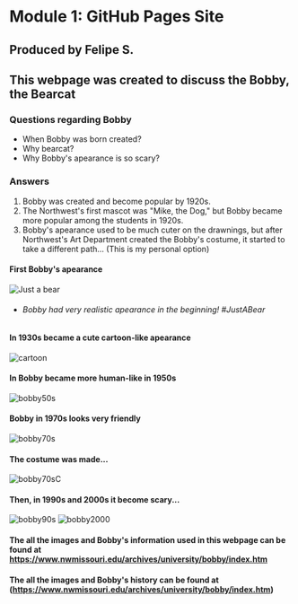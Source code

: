 # Module 1: GitHub Pages Site
## Produced by Felipe S.

## This webpage was created to discuss the Bobby, the Bearcat
### Questions regarding Bobby
- When Bobby was born created?
- Why bearcat?
- Why Bobby's apearance is so scary?

### Answers
1. Bobby was created and become popular by 1920s.
2. The Northwest's first mascot was "Mike, the Dog," but Bobby became more popular among the students in 1920s.
3. Bobby's apearance used to be much cuter on the drawnings, but after Northwest's Art Department created the Bobby's costume, it started to take a different path... (This is my personal option)
#### First Bobby's apearance
![Just a bear](https://www.nwmissouri.edu/archives/university/bobby/Bobby1926.jpg)
  - ###### Bobby had very realistic apearance in the beginning! #JustABear

#### In 1930s became a cute cartoon-like apearance
![cartoon](https://www.nwmissouri.edu/archives/university/bobby/Bobby1939.jpg)

#### In Bobby became more human-like in 1950s
![bobby50s](https://www.nwmissouri.edu/archives/university/bobby/Bobby1951.jpg)

#### Bobby in 1970s looks very friendly
![bobby70s](https://www.nwmissouri.edu/archives/university/bobby/Bobby77_1.jpg)

#### The costume was made...
![bobby70sC](https://www.nwmissouri.edu/archives/university/bobby/Bobby77_10.jpg)

#### Then, in 1990s and 2000s it become scary...
![bobby90s](https://www.nwmissouri.edu/archives/university/bobby/Bobby1990.jpg)
![bobby2000](https://www.nwmissouri.edu/archives/university/bobby/Bobby2007_1.jpg)

#### The all the images and Bobby's information used in this webpage can be found at  https://www.nwmissouri.edu/archives/university/bobby/index.htm
#### The all the images and Bobby's history can be found at (https://www.nwmissouri.edu/archives/university/bobby/index.htm)
